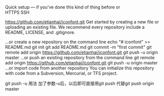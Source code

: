 Quick setup — if you’ve done this kind of thing before
or	
HTTPS
SSH

https://github.com/etianhai/iconfont.git
Get started by creating a new file or uploading an existing file. We recommend every repository include a README, LICENSE, and .gitignore.

…or create a new repository on the command line
echo "# iconfont" >> README.md
git init
git add README.md
git commit -m "first commit"
git remote add origin https://github.com/etianhai/iconfont.git
git push -u origin master
…or push an existing repository from the command line
git remote add origin https://github.com/etianhai/iconfont.git
git push -u origin master
…or import code from another repository
You can initialize this repository with code from a Subversion, Mercurial, or TFS project.

git push -u 用法 加了参数-u后，以后即可直接用git push 代替git push origin master

